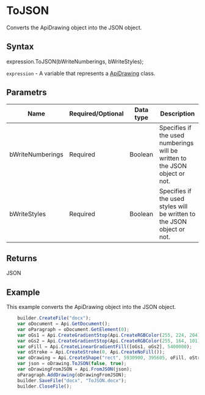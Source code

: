 # ToJSON

Converts the ApiDrawing object into the JSON object.

## Syntax

expression.ToJSON(bWriteNumberings, bWriteStyles);

`expression` - A variable that represents a [ApiDrawing](../ApiDrawing.md) class.

## Parametrs

| **Name** | **Required/Optional** | **Data type** | **Description** |
| ------------- | ------------- | ------------- | ------------- |
| bWriteNumberings | Required | Boolean | Specifies if the used numberings will be written to the JSON object or not. |
| bWriteStyles | Required | Boolean | Specifies if the used styles will be written to the JSON object or not. |

## Returns

JSON

## Example

This example converts the ApiDrawing object into the JSON object.

```javascript
	builder.CreateFile("docx");
	var oDocument = Api.GetDocument();
	var oParagraph = oDocument.GetElement(0);
	var oGs1 = Api.CreateGradientStop(Api.CreateRGBColor(255, 224, 204), 0);
	var oGs2 = Api.CreateGradientStop(Api.CreateRGBColor(255, 164, 101), 100000);
	var oFill = Api.CreateLinearGradientFill([oGs1, oGs2], 5400000);
	var oStroke = Api.CreateStroke(0, Api.CreateNoFill());
	var oDrawing = Api.CreateShape("rect", 5930900, 395605, oFill, oStroke);
	var json = oDrawing.ToJSON(false, true);
	var oDrawingFromJSON = Api.FromJSON(json);
	oParagraph.AddDrawing(oDrawingFromJSON);
	builder.SaveFile("docx", "ToJSON.docx");
	builder.CloseFile();
```